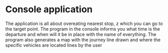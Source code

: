 # Console application
The application is all about overeating
nearest stop, z
which you can go
to the target point.
The program in the console informs you
what time is the departure and when will it be
in place with the name of everything. The program also generates a map
with the journey line drawn and where the specific vehicles are located
lines by the user